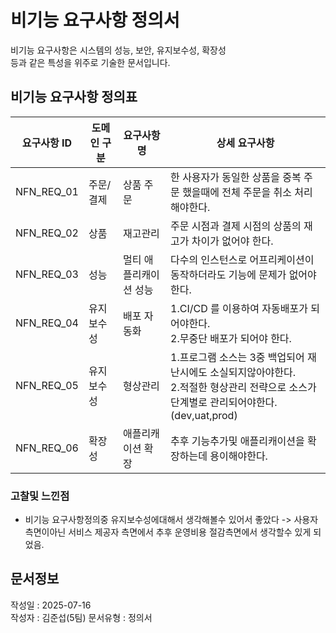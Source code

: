 # 비기능 요구사항 정의서
비기능 요구사항은 시스템의 성능, 보안, 유지보수성, 확장성 <br>
등과 같은 특성을 위주로 기술한 문서입니다.

## 비기능 요구사항 정의표

| 요구사항 ID    | 도메인 구분 | 요구사항명        | 상세 요구사항                                                                                |
|------------|--------|--------------|----------------------------------------------------------------------------------------|
| NFN_REQ_01 | 주문/결제  | 상품 주문        | 한 사용자가 동일한 상품을 중복 주문 했을때에 전체 주문을 취소 처리해야한다.                                            |
| NFN_REQ_02 | 상품     | 재고관리         | 주문 시점과 결제 시점의 상품의 재고가 차이가 없어야 한다.                                                      |
| NFN_REQ_03 | 성능     | 멀티 애플리캐이션 성능 | 다수의 인스턴스로 어프리케이션이 동작하더라도 기능에 문제가 없어야한다.                                                |
| NFN_REQ_04 | 유지보수성  | 배포 자동화       | 1.CI/CD 를 이용하여 자동배포가 되어야한다.<br>2.무중단 배포가 되어야 한다.                                       |
| NFN_REQ_05 | 유지보수성  | 형상관리         | 1.프로그램 소스는 3중 백업되어 재난시에도 소실되지않아야한다.<br>2.적절한 형상관리 전략으로 소스가 단계별로 관리되어야한다.(dev,uat,prod) |
| NFN_REQ_06 | 확장성    | 애플리캐이션 확장    | 추후 기능추가및 애플리캐이션을 확장하는데 용이해야한다.                                                         |

### 고찰및 느낀점
- 비기능 요구사항정의중 유지보수성에대해서 생각해볼수 있어서 좋았다 -> 사용자 측면이아닌 서비스 제공자 측면에서 추후 운영비용 절감측면에서 생각할수 있게 되었음.


## 문서정보
작성일 : 2025-07-16 <br>
작성자 : 김준섭(5팀)
문서유형 : 정의서
